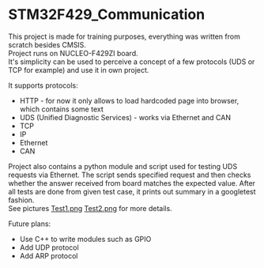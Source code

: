 # STM32F429_Communication
This project is made for training purposes, everything was written from scratch besides CMSIS.   
Project runs on NUCLEO-F429ZI board.  
It's simplicity can be used to perceive a concept of a few protocols (UDS or TCP for example) and use it in own project.

It supports protocols:
* HTTP - for now it only allows to load hardcoded page into browser, which contains some text
* UDS (Unified Diagnostic Services) - works via Ethernet and CAN
* TCP
* IP
* Ethernet
* CAN

Project also contains a python module and script used for testing UDS requests via Ethernet.
The script sends specified request and then checks whether the answer received from board matches the expected value. After all tests are done from given test case, it prints out summary in a googletest fashion.  
See pictures [Test1.png](scripts/Test1.png) [Test2.png](scripts/Test2.png) for more details.

Future plans:
* Use C++ to write modules such as GPIO
* Add UDP protocol
* Add ARP protocol
